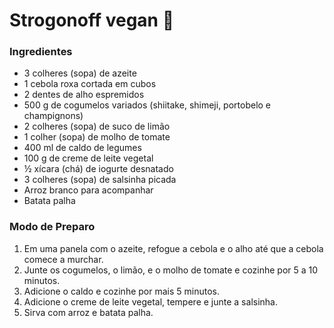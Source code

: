 # Strogonoff vegan :mushroom:

### Ingredientes

- 3 colheres (sopa) de azeite
- 1 cebola roxa cortada em cubos
- 2 dentes de alho espremidos
- 500 g de cogumelos variados (shiitake, shimeji, portobelo e champignons)
- 2 colheres (sopa) de suco de limão
- 1 colher (sopa) de molho de tomate
- 400 ml de caldo de legumes
- 100 g de creme de leite vegetal
- ½ xícara (chá) de iogurte desnatado
- 3 colheres (sopa) de salsinha picada
- Arroz branco para acompanhar
- Batata palha

### Modo de Preparo

1. Em uma panela com o azeite, refogue a cebola e o alho até que a cebola comece a murchar.
2. Junte os  cogumelos, o limão, e o molho de tomate e cozinhe por 5 a 10 minutos.
3. Adicione o caldo e cozinhe por mais 5  minutos. 
4. Adicione o creme de leite vegetal, tempere e junte a salsinha. 
5. Sirva com arroz e batata palha. 



